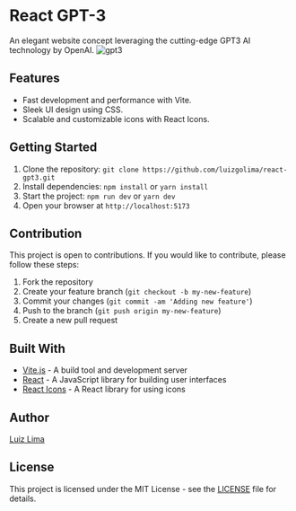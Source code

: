 # React GPT-3
An elegant website concept leveraging the cutting-edge GPT3 AI technology by OpenAI.
![gpt3](https://user-images.githubusercontent.com/110183537/215798081-54c5997d-e943-4650-8ff2-b03ee850fef1.png)


## Features
- Fast development and performance with Vite.
- Sleek UI design using CSS.
- Scalable and customizable icons with React Icons.

## Getting Started
1. Clone the repository: `git clone https://github.com/luizgolima/react-gpt3.git`
2. Install dependencies: `npm install` or `yarn install`
3. Start the project: `npm run dev` or `yarn dev`
4. Open your browser at `http://localhost:5173`

## Contribution
This project is open to contributions. If you would like to contribute, please follow these steps:
1. Fork the repository
2. Create your feature branch (`git checkout -b my-new-feature`)
3. Commit your changes (`git commit -am 'Adding new feature'`)
4. Push to the branch (`git push origin my-new-feature`)
5. Create a new pull request

## Built With
- [Vite.js](https://github.com/vitejs/vite) - A build tool and development server
- [React](https://reactjs.org/) - A JavaScript library for building user interfaces
- [React Icons](https://react-icons.github.io/react-icons) - A React library for using icons

## Author
[Luiz Lima](https://github.com/[luizgolima])

## License
This project is licensed under the MIT License - see the [LICENSE](LICENSE) file for details.
